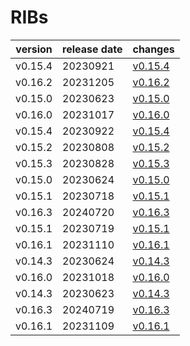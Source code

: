 # RIBs	


|version|release date|changes|
|---|---|---|
|v0.15.4|20230921|[v0.15.4](./v0.15.4-20230921.md)|
|v0.16.2|20231205|[v0.16.2](./v0.16.2-20231205.md)|
|v0.15.0|20230623|[v0.15.0](./v0.15.0-20230623.md)|
|v0.16.0|20231017|[v0.16.0](./v0.16.0-20231017.md)|
|v0.15.4|20230922|[v0.15.4](./v0.15.4-20230922.md)|
|v0.15.2|20230808|[v0.15.2](./v0.15.2-20230808.md)|
|v0.15.3|20230828|[v0.15.3](./v0.15.3-20230828.md)|
|v0.15.0|20230624|[v0.15.0](./v0.15.0-20230624.md)|
|v0.15.1|20230718|[v0.15.1](./v0.15.1-20230718.md)|
|v0.16.3|20240720|[v0.16.3](./v0.16.3-20240720.md)|
|v0.15.1|20230719|[v0.15.1](./v0.15.1-20230719.md)|
|v0.16.1|20231110|[v0.16.1](./v0.16.1-20231110.md)|
|v0.14.3|20230624|[v0.14.3](./v0.14.3-20230624.md)|
|v0.16.0|20231018|[v0.16.0](./v0.16.0-20231018.md)|
|v0.14.3|20230623|[v0.14.3](./v0.14.3-20230623.md)|
|v0.16.3|20240719|[v0.16.3](./v0.16.3-20240719.md)|
|v0.16.1|20231109|[v0.16.1](./v0.16.1-20231109.md)|
